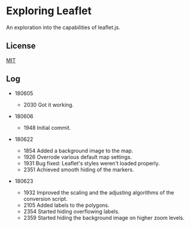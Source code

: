 # Exploring Leaflet

  An exploration into the capabilities of leaflet.js.

## License

  [MIT](https://opensource.org/licenses/MIT)

## Log

* 180605

  * 2030 Got it working.

* 180606

  * 1948 Initial commit.

* 180622

  * 1854  Added a background image to the map.
  * 1926  Overrode various default map settings.
  * 1931  Bug fixed: Leaflet's styles weren't loaded properly.
  * 2351  Achieved smooth hiding of the markers.

* 180623

  * 1932  Improved the scaling and the adjusting algorithms of the conversion script.
  * 2105  Added labels to the polygons.
  * 2354  Started hiding overflowing labels.
  * 2359  Started hiding the background image on higher zoom levels.
